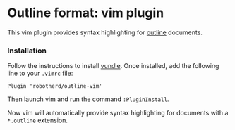 # Outline format: vim plugin

This vim plugin provides syntax highlighting for
[outline](https://github.com/robotnerd/outline-format) documents.

### Installation

Follow the instructions to install
[vundle](https://github.com/VundleVim/Vundle.vim). Once installed,
add the following line to your `.vimrc` file:

```
Plugin 'robotnerd/outline-vim'
```

Then launch vim and run the command `:PluginInstall`.

Now vim will automatically provide syntax highlighting for documents
with a `*.outline` extension.
